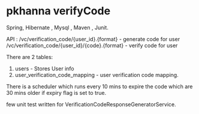 # pkhanna verifyCode

Spring, Hibernate , Mysql , Maven , Junit.

API : /vc/verification_code/{user_id}.{format} - generate code for user
      /vc/verification_code/{user_id}/{code}.{format} - verify code for user

There are 2 tables:
1. users - Stores User info
2. user_verification_code_mapping - user verification code mapping.

There is a scheduler which runs every 10 mins to expire the code which are 30 mins older if expiry flag is set to true.

few unit test written for VerificationCodeResponseGeneratorService.


